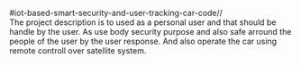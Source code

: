 #iot-based-smart-security-and-user-tracking-car-code//
<br>The project description is to used as a personal user and that should be handle by the user.
As use body security purpose and also safe arround the people of the user by the user response.
And also operate the car using remote controll over satellite system.
